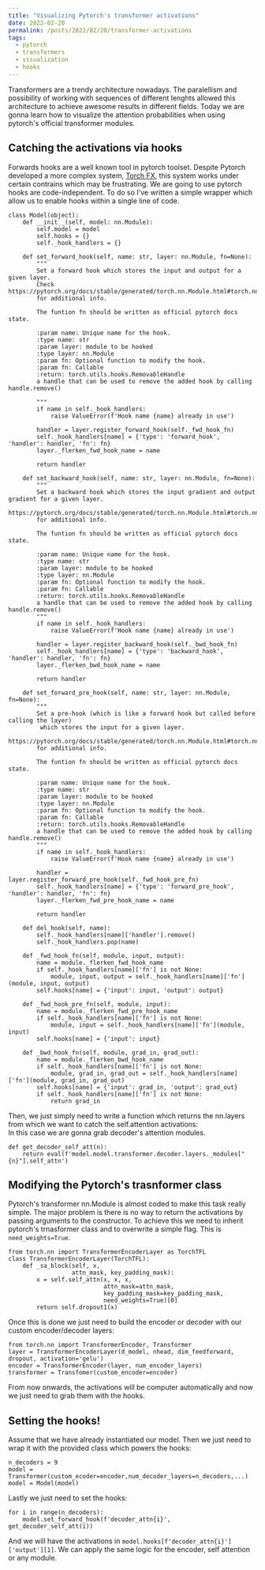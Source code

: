 ```yaml
---
title: "Visualizing Pytorch's transformer activations"
date: 2022-02-20
permalink: /posts/2022/02/20/transformer-activations
tags:
  - pytorch  
  - transformers  
  - visualization  
  - hooks  
---
```

Transformers are a trendy architecture nowadays. The paralellism and possibility of working with sequences of different lenghts allowed this architecture to achieve 
awesome results in different fields. Today we are gonna learn how to visualize the attention probabilities when using pytorch's official transformer modules.  


## Catching the activations via hooks  
Forwards hooks are a well known tool in pytorch toolset. Despite Pytorch developed a more complex system, [Torch FX](https://pytorch.org/blog/FX-feature-extraction-torchvision/),
this system works under certain contrains which may be frustrating. We are going to use pytorch hooks are code-independent. To do so I've written a simple wrapper which 
allow us to enable hooks within a single line of code.

```
class Model(object):
    def __init__(self, model: nn.Module):
        self.model = model
        self.hooks = {}
        self._hook_handlers = {}

    def set_forward_hook(self, name: str, layer: nn.Module, fn=None):
        """
        Set a forward hook which stores the input and output for a given layer.
        Check https://pytorch.org/docs/stable/generated/torch.nn.Module.html#torch.nn.Module.register_forward_hook
        for additional info.

        The funtion fn should be written as official pytorch docs state.

        :param name: Unique name for the hook.
        :type name: str
        :param layer: module to be hooked
        :type layer: nn.Module
        :param fn: Optional function to modify the hook.
        :param fn: Callable
        :return: torch.utils.hooks.RemovableHandle
        a handle that can be used to remove the added hook by calling handle.remove()

        """
        if name in self._hook_handlers:
            raise ValueError(f'Hook name {name} already in use')

        handler = layer.register_forward_hook(self._fwd_hook_fn)
        self._hook_handlers[name] = {'type': 'forward_hook', 'handler': handler, 'fn': fn}
        layer._flerken_fwd_hook_name = name

        return handler

    def set_backward_hook(self, name: str, layer: nn.Module, fn=None):
        """
        Set a backward hook which stores the input gradient and output gradient for a given layer.
        https://pytorch.org/docs/stable/generated/torch.nn.Module.html#torch.nn.Module.register_backward_hook
        for additional info.

        The funtion fn should be written as official pytorch docs state.

        :param name: Unique name for the hook.
        :type name: str
        :param layer: module to be hooked
        :type layer: nn.Module
        :param fn: Optional function to modify the hook.
        :param fn: Callable
        :return: torch.utils.hooks.RemovableHandle
        a handle that can be used to remove the added hook by calling handle.remove()
        """
        if name in self._hook_handlers:
            raise ValueError(f'Hook name {name} already in use')

        handler = layer.register_backward_hook(self._bwd_hook_fn)
        self._hook_handlers[name] = {'type': 'backward_hook', 'handler': handler, 'fn': fn}
        layer._flerken_bwd_hook_name = name

        return handler

    def set_forward_pre_hook(self, name: str, layer: nn.Module, fn=None):
        """
        Set a pre-hook (which is like a forward hook but called before calling the layer)
         which stores the input for a given layer.
        https://pytorch.org/docs/stable/generated/torch.nn.Module.html#torch.nn.Module.register_forward_pre_hook
        for additional info.

        The funtion fn should be written as official pytorch docs state.

        :param name: Unique name for the hook.
        :type name: str
        :param layer: module to be hooked
        :type layer: nn.Module
        :param fn: Optional function to modify the hook.
        :param fn: Callable
        :return: torch.utils.hooks.RemovableHandle
        a handle that can be used to remove the added hook by calling handle.remove()
        """
        if name in self._hook_handlers:
            raise ValueError(f'Hook name {name} already in use')

        handler = layer.register_forward_pre_hook(self._fwd_hook_pre_fn)
        self._hook_handlers[name] = {'type': 'forward_pre_hook', 'handler': handler, 'fn': fn}
        layer._flerken_fwd_pre_hook_name = name

        return handler

    def del_hook(self, name):
        self._hook_handlers[name]['handler'].remove()
        self._hook_handlers.pop(name)

    def _fwd_hook_fn(self, module, input, output):
        name = module._flerken_fwd_hook_name
        if self._hook_handlers[name]['fn'] is not None:
            module, input, output = self._hook_handlers[name]['fn'](module, input, output)
        self.hooks[name] = {'input': input, 'output': output}

    def _fwd_hook_pre_fn(self, module, input):
        name = module._flerken_fwd_pre_hook_name
        if self._hook_handlers[name]['fn'] is not None:
            module, input = self._hook_handlers[name]['fn'](module, input)
        self.hooks[name] = {'input': input}

    def _bwd_hook_fn(self, module, grad_in, grad_out):
        name = module._flerken_bwd_hook_name
        if self._hook_handlers[name]['fn'] is not None:
            module, grad_in, grad_out = self._hook_handlers[name]['fn'](module, grad_in, grad_out)
        self.hooks[name] = {'input': grad_in, 'output': grad_out}
        if self._hook_handlers[name]['fn'] is not None:
            return grad_in
```  
Then, we just simply need to write a function which returns the nn.layers from which we want to catch the self.attention activations:  
In this case we are gonna grab decoder's attention modules.
```
def get_decoder_self_att(n):
    return eval(f'model.model.transformer.decoder.layers._modules["{n}"].self_attn')
```
## Modifying the Pytorch's trasnformer class  
Pytorch's transformer nn.Module is almost coded to make this task really simple. The major problem is there is no way to return the activations by passing arguments to 
the constructor. To achieve this we need to inherit pytorch's trnasformer class and to overwrite a simple flag. This is `need_weights=True`.  
```
from torch.nn import TransformerEncoderLayer as TorchTFL
class TransformerEncoderLayer(TorchTFL):
    def _sa_block(self, x,
                  attn_mask, key_padding_mask):
        x = self.self_attn(x, x, x,
                           attn_mask=attn_mask,
                           key_padding_mask=key_padding_mask,
                           need_weights=True)[0]
        return self.dropout1(x)
```
Once this is done we just need to build the encoder or decoder with our custom encoder/decoder layers:  
```
from torch.nn import TransformerEncoder, Transformer
layer = TransformerEncoderLayer(d_model, nhead, dim_feedforward, dropout, activation='gelu')
encoder = TransformerEncoder(layer, num_encoder_layers)
transformer = Transfomer(custom_encoder=encoder)
```
From now onwards, the activations will be computer automatically and now we just need to grab them with the hooks.  

## Setting the hooks!  
Assume that we have already instantiated our model. Then we just need to wrap it with the provided class which powers the hooks:  
```
n_decoders = 9
model = Transformer(custom_ecoder=encoder,num_decoder_layers=n_decoders,...)
model = Model(model)
```  
Lastly we just need to set the hooks:  
```
for i in range(n_decoders):
    model.set_forward_hook(f'decoder_attn{i}', get_decoder_self_att(i))
```
And we will have the activations in `model.hooks[f'decoder_attn{i}']['output'][1]`.
We can apply the same logic for the encoder, self attention or any module.  

